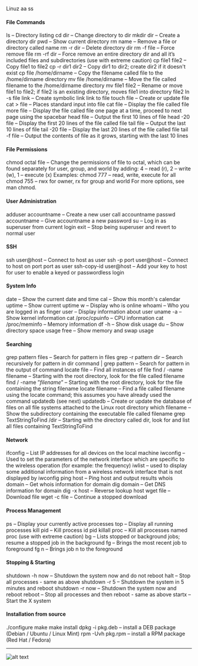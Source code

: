 Linuz
aa
ss


#### File Commands
ls – Directory listing
cd dir – Change directory to dir
mkdir dir – Create a directory dir
pwd – Show current directory
rm name – Remove a file or directory called name
rm -r dir – Delete directory dir
rm -f file – Force remove file
rm -rf dir – Force remove an entire directory dir and all it’s included files and subdirectories (use with extreme caution)
cp file1 file2 – Copy file1 to file2
cp -r dir1 dir2 – Copy dir1 to dir2; create dir2 if it doesn't exist
cp file /home/dirname – Copy the filename called file to the /home/dirname directory
mv file /home/dirname – Move the file called filename to the /home/dirname directory
mv file1 file2 – Rename or move file1 to file2; if file2 is an existing directory, moves file1 into directory file2
ln -s file link – Create symbolic link link to file
touch file – Create or update file
cat > file – Places standard input into file
cat file – Display the file called file
more file – Display the file called file one page at a time, proceed to next page using the spacebar
head file – Output the first 10 lines of file
head -20 file – Display the first 20 lines of the file called file
tail file – Output the last 10 lines of file
tail -20 file – Display the last 20 lines of the file called file
tail -f file – Output the contents of file as it grows, starting with the last 10 lines

#### File Permissions
chmod octal file – Change the permissions of file to octal, which can be found separately for user, group, and world by adding: 4 – read (r), 2 
– write (w), 1 – execute (x)
Examples:
chmod 777 – read, write, execute for all
chmod 755 – rwx for owner, rx for group and world
For more options, see man chmod.

#### User Administration
adduser accountname – Create a new user call accountname
passwd accountname – Give accountname a new password
su – Log in as superuser from current login
exit – Stop being superuser and revert to normal user

#### SSH
ssh user@host – Connect to host as user
ssh -p port user@host – Connect to host on port port as user
ssh-copy-id user@host – Add your key to host for user to enable a keyed or passwordless login

#### System Info
date – Show the current date and time
cal – Show this month's calendar
uptime – Show current uptime
w – Display who is online
whoami – Who you are logged in as
finger user – Display information about user
uname -a – Show kernel information
cat /proc/cpuinfo – CPU information
cat /proc/meminfo – Memory information
df -h – Show disk usage
du – Show directory space usage
free – Show memory and swap usage

#### Searching
grep pattern files – Search for pattern in files
grep -r pattern dir – Search recursively for pattern in dir
command | grep pattern – Search for pattern in the output of command
locate file – Find all instances of file
find / -name filename – Starting with the root directory, look for the file called filename
find / -name ”*filename*” – Starting with the root directory, look for the file containing the string filename
locate filename – Find a file called filename using the locate command; this assumes you have already used the command updatedb (see 
next)
updatedb – Create or update the database of files on all file systems attached to the Linux root directory
which filename – Show the subdirectory containing the executable file  called filename
grep TextStringToFind /dir – Starting with the directory called dir, look for and list all files containing TextStringToFind

#### Network
ifconfig – List IP addresses for all devices on the local machine
iwconfig – Used to set the parameters of the network interface which are specific to the wireless operation (for example: the frequency)
iwlist – used to display some additional information from a wireless network interface that is not displayed by iwconfig
ping host – Ping host and output results
whois domain – Get whois information for domain
dig domain – Get DNS information for domain
dig -x host – Reverse lookup host
wget file – Download file
wget -c file – Continue a stopped download

#### Process Management
ps – Display your currently active processes
top – Display all running processes
kill pid – Kill process id pid
killall proc – Kill all processes named proc (use with extreme caution)
bg – Lists stopped or background jobs; resume a stopped job in the background
fg – Brings the most recent job to foreground
fg n – Brings job n to the foreground

#### Stopping & Starting
shutdown -h now – Shutdown the system now and do not reboot
halt – Stop all processes - same as above
shutdown -r 5 – Shutdown the system in 5 minutes and reboot
shutdown -r now – Shutdown the system now and reboot
reboot – Stop all processes and then reboot - same as above
startx – Start the X system

#### Installation from source
./configure
make
make install
dpkg -i pkg.deb – install a DEB package (Debian / Ubuntu / Linux Mint)
rpm -Uvh pkg.rpm – install a RPM package (Red Hat / Fedora)

___
![alt text](https://gavazzionline.files.wordpress.com/2014/01/img_6916.jpg?w=300)
